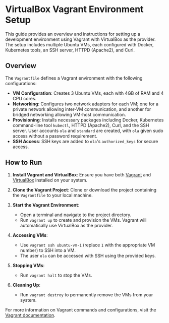 # VirtualBox Vagrant Environment Setup

This guide provides an overview and instructions for setting up a development environment using Vagrant with VirtualBox as the provider. The setup includes multiple Ubuntu VMs, each configured with Docker, Kubernetes tools, an SSH server, HTTPD (Apache2), and Curl.

## Overview

The `Vagrantfile` defines a Vagrant environment with the following configurations:

- **VM Configuration**: Creates 3 Ubuntu VMs, each with 4GB of RAM and 4 CPU cores.
- **Networking**: Configures two network adapters for each VM; one for a private network allowing inter-VM communication, and another for bridged networking allowing VM-host communication.
- **Provisioning**: Installs necessary packages including Docker, Kubernetes command-line tool `kubectl`, HTTPD (Apache2), Curl, and the SSH server. User accounts `ola` and `standard` are created, with `ola` given sudo access without a password requirement.
- **SSH Access**: SSH keys are added to `ola`'s `authorized_keys` for secure access.

## How to Run

1. **Install Vagrant and VirtualBox**: Ensure you have both [Vagrant](https://www.vagrantup.com/downloads) and [VirtualBox](https://www.virtualbox.org/wiki/Downloads) installed on your system.

2. **Clone the Vagrant Project**: Clone or download the project containing the `Vagrantfile` to your local machine.

3. **Start the Vagrant Environment**:
    - Open a terminal and navigate to the project directory.
    - Run `vagrant up` to create and provision the VMs. Vagrant will automatically use VirtualBox as the provider.

4. **Accessing VMs**:
    - Use `vagrant ssh ubuntu-vm-1` (replace `1` with the appropriate VM number) to SSH into a VM.
    - The user `ola` can be accessed with SSH using the provided keys.

5. **Stopping VMs**:
    - Run `vagrant halt` to stop the VMs.

6. **Cleaning Up**:
    - Run `vagrant destroy` to permanently remove the VMs from your system.

For more information on Vagrant commands and configurations, visit the [Vagrant documentation](https://www.vagrantup.com/docs).

